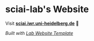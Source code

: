 
# sciai-lab's Website

Visit **[sciai.iwr.uni-heidelberg.de](http://sciai.iwr.uni-heidelberg.de)** 🚀

_Built with [Lab Website Template](https://greene-lab.gitbook.io/lab-website-template-docs)_

